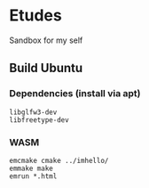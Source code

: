 # Etudes
Sandbox for my self

## Build Ubuntu
### Dependencies (install via apt)
```
libglfw3-dev
libfreetype-dev
```

### WASM
```
emcmake cmake ../imhello/
emmake make
emrun *.html
```
